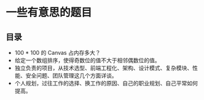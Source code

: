 # 一些有意思的题目

## 目录

- 100 * 100 的 Canvas 占内存多大？
- 给定一个数组排序，使得奇数位的值不大于相邻偶数位的值。
- 独立负责的项目，从技术选型、前端工程化、架构、设计模式、复杂模块、性能、安全问题、团队管理这几个方面详谈。
- 个人规划，过往工作的选择、换工作的原因、自己的职业规划、自己平常如何提高。
